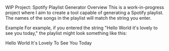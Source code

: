 WIP Project: Spotify Playlist Generator
Overview
This is a work-in-progress project where I aim to create a tool capable of generating a Spotify playlist. The names of the songs in the playlist will match the string you enter.

Example
For example, if you entered the string "Hello World it's lovely to see you today," the playlist might look something like this:

Hello World
It's Lovely
To See
You
Today
